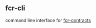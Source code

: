 fcr-cli
-------

command line interface for [fcr-contracts](https://github.com/levelkdev/fcr-contracts)
